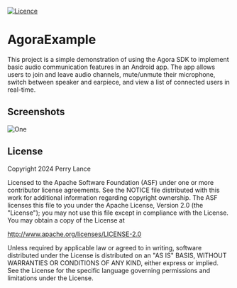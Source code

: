[![Licence](https://img.shields.io/badge/Licence-Apache2-blue.svg)](http://www.apache.org/licenses/LICENSE-2.0)

AgoraExample
==============

This project is a simple demonstration of using the Agora SDK to implement basic audio communication features in an Android app. The app allows users to join and leave audio channels, mute/unmute their microphone, switch between speaker and earpiece, and view a list of connected users in real-time.

Screenshots
-----------

![One](/screenshots/1.png)

License
-------

Copyright 2024 Perry Lance

Licensed to the Apache Software Foundation (ASF) under one or more contributor
license agreements.  See the NOTICE file distributed with this work for
additional information regarding copyright ownership.  The ASF licenses this
file to you under the Apache License, Version 2.0 (the "License"); you may not
use this file except in compliance with the License.  You may obtain a copy of
the License at

http://www.apache.org/licenses/LICENSE-2.0

Unless required by applicable law or agreed to in writing, software
distributed under the License is distributed on an "AS IS" BASIS, WITHOUT
WARRANTIES OR CONDITIONS OF ANY KIND, either express or implied.  See the
License for the specific language governing permissions and limitations under
the License.
